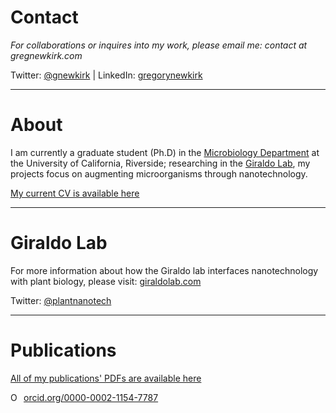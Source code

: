 # Contact
*For collaborations or inquires into my work, please email me: contact at gregnewkirk.com*

Twitter: [@gnewkirk](https://twitter.com/gnewkirk) | LinkedIn: [gregorynewkirk](https://www.linkedin.com/in/gregorynewkirk/)

---

# About
I am currently a graduate student (Ph.D) in the [Microbiology Department](http://microbiology.ucr.edu/) at the University of California, Riverside; researching in the [Giraldo Lab](http://giraldolab.com/), my projects focus on augmenting microorganisms through nanotechnology. 

[My current CV is available here](https://docs.google.com/document/d/1GMQIeWOHNwR5acxJ16g87z2KY46fDu-M4VFr1dSr23k/edit?usp=sharing)

---

# Giraldo Lab

For more information about how the Giraldo lab interfaces nanotechnology with plant biology, please visit: [giraldolab.com](http://giraldolab.com/)

Twitter: [@plantnanotech](https://twitter.com/plantnanotech)

---

# Publications
[All of my publications' PDFs are available here](https://paperpile.com/shared/DOodWq)

<div itemscope itemtype="https://schema.org/Person"><a itemprop="sameAs" content="https://orcid.org/0000-0002-1154-7787" href="https://orcid.org/0000-0002-1154-7787" target="orcid.widget" rel="noopener noreferrer" style="vertical-align:top;"><img src="https://orcid.org/sites/default/files/images/orcid_16x16.png" style="width:1em;margin-right:.5em;" alt="ORCID iD icon">orcid.org/0000-0002-1154-7787</a></div> 
